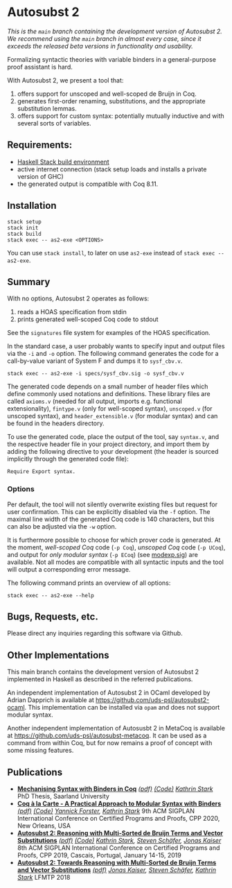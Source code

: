 # Autosubst 2 

*This is the `main` branch containing the development version of Autosubst 2. We recommend using the `main` branch in almost every case, since it exceeds the released beta versions in functionality and usability.*

Formalizing syntactic theories with variable binders in a general-purpose proof assistant is hard.

With Autosubst 2, we present a tool that:

1. offers support for unscoped and well-scoped de Bruijn in Coq.
2. generates first-order renaming, substitutions, and the appropriate substitution lemmas.
3. offers support for custom syntax: potentially mutually inductive and with several sorts of variables.

## Requirements:

- [Haskell Stack build environment](https://docs.haskellstack.org/en/stable/README/ "The Haskell Tool Stack")
- active internet connection (stack setup loads and installs a private version of GHC)
- the generated output is compatible with Coq 8.11.

## Installation

```
stack setup
stack init
stack build
stack exec -- as2-exe <OPTIONS>
```

You can use ```stack install```, to later on use ```as2-exe``` instead of ```stack exec --as2-exe```.

## Summary

With no options, Autosubst 2 operates as follows:

1. reads a HOAS specification from stdin
2. prints generated well-scoped Coq code to stdout

See the ``signatures`` file system for examples of the HOAS specification.

In the standard case, a user probably wants to specify input and output files via the ``-i`` and ``-o`` option. The following command generates the code for a call-by-value variant of System F and dumps it to `sysf_cbv.v`. 

```
stack exec -- as2-exe -i specs/sysf_cbv.sig -o sysf_cbv.v
```

The generated code depends on a small number of header files which define commonly used notations and definitions. These library files are called ``axioms.v`` (needed for all output, imports e.g. functional extensionality), ``fintype.v`` (only for well-scoped syntax),  ``unscoped.v`` (for unscoped syntax), and ``header_extensible.v`` (for modular syntax) and can be found in the headers directory.

To use the generated code, place the output of the tool, say ``syntax.v``,  and the respective header file in your project directory, and import them by adding the following directive to your development (the header is sourced implicitly through the generated code file):

```
Require Export syntax.
```

### Options

Per default, the tool will not silently overwrite existing files but request for user confirmation. This can be explicitly disabled via the ``-f`` option. The maximal line width of the generated Coq code is 140 characters, but this can also be adjusted via the ``-w`` option.

It is furthermore possible to choose for which prover code is generated.
At the moment, *well-scoped Coq* code (``-p Coq``), *unscoped Coq* code (``-p UCoq``), and output for *only modular syntax* (``-p ECoq``) (see [modexp.sig](signatures/modexp.sig)) are available.
Not all modes are compatible with all syntactic inputs and the tool will output a corresponding error message.

The following command prints an overview of all options:

```
stack exec -- as2-exe --help
```

## Bugs, Requests, etc.

Please direct any inquiries regarding this software via Github.

## Other Implementations 
This main branch contains the development version of Autosubst 2 implemented in Haskell as described in the referred publications. 

An independent implementation of Autosubst 2 in OCaml developed by Adrian Dapprich is available at https://github.com/uds-psl/autosubst2-ocaml. This implementation can be installed via ``opam`` and does not support modular syntax.

Another independent implementation of Autosusbt 2 in MetaCoq is available at https://github.com/uds-psl/autosubst-metacoq. It can be used as a command from within Coq, but for now remains a proof of concept with some missing features.

## Publications

- **[Mechanising Syntax with Binders in Coq](https://www.ps.uni-saarland.de/Publications/details/Stark:2020:Mechanising.html)**  [*(pdf)*](https://www.ps.uni-saarland.de/Publications/documents/Stark_2020_Mechanising.pdf) [*(Code)*](https://github.com/uds-psl/autosubst2/tree/v0.2-beta)
  *[Kathrin Stark](https://www.ps.uni-saarland.de/Publications/list/Kathrin_Stark.html)*
  PhD Thesis, Saarland University
- **[Coq à la Carte - A Practical Approach to Modular Syntax with Binders](https://www.ps.uni-saarland.de/Publications/details/ForsterStark:2020:Coq.html)**  [*(pdf)*](https://www.ps.uni-saarland.de/Publications/documents/ForsterStark_2020_Coq.pdf) [*(Code)*](https://github.com/uds-psl/coq-a-la-carte-cpp20)
  *[Yannick Forster](https://www.ps.uni-saarland.de/Publications/list/Yannick_Forster.html), [Kathrin Stark](https://www.ps.uni-saarland.de/Publications/list/Kathrin_Stark.html)*
  9th ACM SIGPLAN International Conference on Certified Programs and Proofs, CPP 2020, New Orleans, USA
- **[Autosubst 2: Reasoning with Multi-Sorted de Bruijn Terms and Vector Substitutions](https://www.ps.uni-saarland.de/Publications/details/StarkEtAl:2018:Autosubst-2:.html)**  [*(pdf)*](https://www.ps.uni-saarland.de/Publications/documents/StarkEtAl_2018_Autosubst-2_.pdf) [*(Code)*](https://github.com/uds-psl/autosubst2/tree/v0.1-beta)
  *[Kathrin Stark](https://www.ps.uni-saarland.de/Publications/list/Kathrin_Stark.html), [Steven Schäfer](https://www.ps.uni-saarland.de/Publications/list/Steven_Schäfer.html), [Jonas Kaiser](https://www.ps.uni-saarland.de/Publications/list/Jonas_Kaiser.html)* 
  8th ACM SIGPLAN International Conference on Certified Programs and Proofs, CPP 2019, Cascais, Portugal, January 14-15, 2019
- **[Autosubst 2: Towards Reasoning with Multi-Sorted de Bruijn Terms and Vector Substitutions](https://www.ps.uni-saarland.de/Publications/details/KaiserSchaeferStark:2017:Autosubst-2:.html)** [*(pdf)*](https://www.ps.uni-saarland.de/Publications/documents/KaiserSchaeferStark_2017_Autosubst-2_.pdf)
  *[Jonas Kaiser](https://www.ps.uni-saarland.de/Publications/list/Jonas_Kaiser.html), [Steven Schäfer](https://www.ps.uni-saarland.de/Publications/list/Steven_Schäfer.html), [Kathrin Stark](https://www.ps.uni-saarland.de/Publications/list/Kathrin_Stark.html)*
  LFMTP 2018
